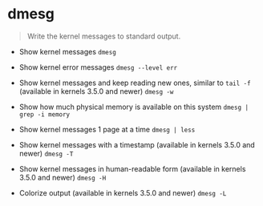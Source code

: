 # dmesg
> Write the kernel messages to standard output.

- Show kernel messages
`dmesg`

- Show kernel error messages
`dmesg --level err`

- Show kernel messages and keep reading new ones, similar to `tail -f` (available in kernels 3.5.0 and newer)
`dmesg -w`

- Show how much physical memory is available on this system
`dmesg | grep -i memory`

- Show kernel messages 1 page at a time
`dmesg | less`

- Show kernel messages with a timestamp (available in kernels 3.5.0 and newer)
`dmesg -T`

- Show kernel messages in human-readable form (available in kernels 3.5.0 and newer)
`dmesg -H`

- Colorize output (available in kernels 3.5.0 and newer)
`dmesg -L`
